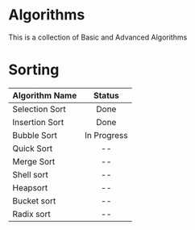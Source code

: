 # Algorithms
This is a collection of Basic and Advanced Algorithms 

# Sorting
| Algorithm Name      | Status         |
| :---                |     :---:      | 
| Selection Sort      | Done           | 
| Insertion Sort      | Done           |
| Bubble Sort         | In Progress    |
| Quick Sort          | --             |
| Merge Sort          | --             |
| Shell sort          | --             |
| Heapsort            | --             |
| Bucket sort         | --             |
| Radix sort          | --             |
